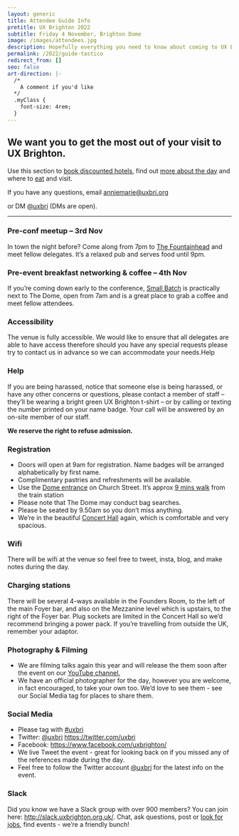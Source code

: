 ```yaml
---
layout: generic
title: Attendee Guide Info
pretitle: UX Brighton 2022
subtitle: Friday 4 November, Brighton Dome
image: /images/attendees.jpg
description: Hopefully everything you need to know about coming to UX Brighton 2022.
permalink: /2022/guide-tastico
redirect_from: []
seo: false
art-direction: |-
  /*
    A comment if you'd like
  */
  .myClass {
    font-size: 4rem;
  }
---
```

## We want you to get the most out of your visit to UX Brighton.

<p class="standfirst">Use this section to <a href='#accommodation'>book discounted hotels</a>, find out <a href="#on-the-day">more about the day</a> and where to <a href='#refreshments'>eat</a> and visit.</p>

<p class="standfirst pb2">If you have any questions, email <a href="mailto:anniemarie@uxbri.org" class=" bold">anniemarie@uxbri.org</a>

or DM <a href="https://twitter.com/direct_messages/create/uxbri" class=" bold">@uxbri</a> (DMs are open).</p>

- - -

### Pre-conf meetup – 3rd Nov

In town the night before? Come along from 7pm to [The Fountainhead](https://www.fountainheadbrighton.pub/) and meet fellow delegates. It’s a relaxed pub and serves food until 9pm.

### Pre-event breakfast networking & coffee – 4th Nov

If you’re coming down early to the conference, [Small Batch](https://goo.gl/maps/ffyRaa99HGv) is practically next to The Dome, open from 7am and is a great place to grab a coffee and meet fellow attendees.

### Accessibility

The venue is fully accessible. We would like to ensure that all delegates are able to have access therefore should you have any special requests please try to contact us in advance so we can accommodate your needs.Help

### Help

If you are being harassed, notice that someone else is being harassed, or have any other concerns or questions, please contact a member of staff – they’ll be wearing a bright green UX Brighton t-shirt – or by calling or texting the number printed on your name badge. Your call will be answered by an on-site member of our staff.

**We reserve the right to refuse admission.**

### Registration

* Doors will open at 9am for registration. Name badges will be arranged alphabetically by first name.
* Complimentary pastries and refreshments will be available.
* Use the [Dome entrance](http://brightondome.org/your_visit/venues/corn_exchange/) on Church Street. It’s approx [9 mins walk](https://goo.gl/maps/zkU5qz2Zyok) from the train station
* Please note that The Dome may conduct bag searches.
* Please be seated by 9.50am so you don’t miss anything.
* We’re in the beautiful [Concert Hall](https://brightondome.org/your_visit/venues/concert_hall/) again, which is comfortable and very spacious.

### Wifi

There will be wifi at the venue so feel free to tweet, insta, blog, and make notes during the day.

### Charging stations

There will be several 4-ways available in the Founders Room, to the left of the main Foyer bar, and also on the Mezzanine level which is upstairs, to the right of the Foyer bar. Plug sockets are limited in the Concert Hall so we’d recommend bringing a power pack. If you’re travelling from outside the UK, remember your adaptor.

### Photography & Filming

* We are filming talks again this year and will release the them soon after the event on our [YouTube channel.](https://www.youtube.com/channel/UC9hOYRFJn2NgV406gr9jajw)
* We have an official photographer for the day, however you are welcome, in fact encouraged, to take your own too. We’d love to see them - see our Social Media tag for places to share them.

### Social Media

* Please tag with [\#uxbri](https://twitter.com/search?q=%23uxbri)
* Twitter: [@uxbri](https://twitter.com/uxbri) <https://twitter.com/uxbri>
* Facebook: <https://www.facebook.com/uxbrighton/>
* We live Tweet the event - great for looking back on if you missed any of the references made during the day.
* Feel free to follow the Twitter account [@uxbri](https://twitter.com/uxbri) for the latest info on the event.

### Slack

Did you know we have a Slack group with over 900 members? You can join here: <http://slack.uxbrighton.org.uk/>. Chat, ask questions, post or [look for jobs](https://uxbri.slack.com/messages/C1626ASJY/), find events - we’re a friendly bunch!